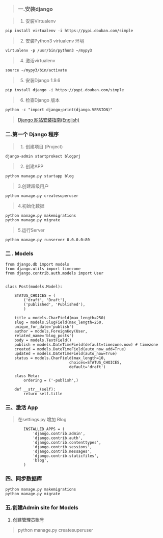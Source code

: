 > ### 一.安装django  ###

>1. 安装Virtualenv

```
pip install virtualenv -i https://pypi.douban.com/simple
```

>2. 安装Python3 virtualenv 环境

```
virtualenv -p /usr/bin/python3 ~/mypy3

```
>4. 激活virtualenv

```
source ~/mypy3/bin/activate
```

>5. 安装Django 1.9.6


```
pip install django -i https://pypi.douban.com/simple
```

>6. 检查Django 版本

```
python -c "import django;print(django.VERSION)"
```
> [Django 网站安装指南(English)](https://docs.djangoproject.com/en/1.9/topics/install//)



### 二.第一个 Django 程序 ###

> 1. 创建项目 (Project)

```
django-admin startprokect blogprj
```

> 2. 创建APP

```
python manage.py startapp blog
```

> 3.创建超级用户

```
python manage.py createsuperuser

```

> 4.初始化数据

```
python manage.py makemigrations
python manage.py migrate
```

> 5.运行Server

```
python manage.py runserver 0.0.0.0:80
```


### 二 . Models ###

```
from django.db import models
from django.utils import timezone
from django.contrib.auth.models import User


class Post(models.Model):

    STATUS_CHOICES = (
        ('draft', 'Draft'),
        ('published', 'Published'),
        )

    title = models.CharField(max_length=250)
    slug = models.SlugField(max_length=250,
    unique_for_date='publish')
    author = models.ForeignKey(User,
    related_name='blog_posts')
    body = models.TextField()
    publish = models.DateTimeField(default=timezone.now) # timezone
    created = models.DateTimeField(auto_now_add=True)
    updated = models.DateTimeField(auto_now=True)
    status = models.CharField(max_length=10,
                            choices=STATUS_CHOICES,
                            default='draft')

    class Meta:
        ordering = ('-publish',)

    def __str__(self):
        return self.title
```

### 三、激活 App ###
>  在settings.py 增加 Blog

```
        INSTALLED_APPS = (
            'django.contrib.admin',
            'django.contrib.auth',
            'django.contrib.contenttypes',
            'django.contrib.sessions',
            'django.contrib.messages',
            'django.contrib.staticfiles',
            'blog',
        )
````
### 四、同步数据库 ###

```
python manage.py makemigrations
python manage.py migrate
```

### 五.创建Admin site for Models ###

1. 创建管理员账号
>  python manage.py createsuperuser

